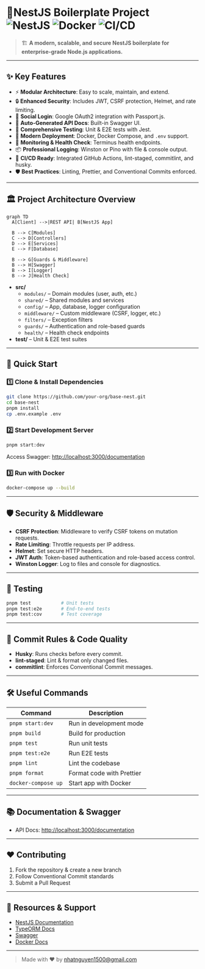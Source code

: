 # 🚀NestJS Boilerplate Project &nbsp; ![NestJS](https://img.shields.io/badge/NestJS-Base%20Template-E0234E?logo=nestjs) ![Docker](https://img.shields.io/badge/Docker-ready-blue?logo=docker) ![CI/CD](https://img.shields.io/badge/CI%2FCD-GitHub%20Actions-blue?logo=github-actions)

> 🏗️ **A modern, scalable, and secure NestJS boilerplate for enterprise-grade Node.js applications.**

---

## ✨ **Key Features**

- ⚡ **Modular Architecture**: Easy to scale, maintain, and extend.
- 🔒 **Enhanced Security**: Includes JWT, CSRF protection, Helmet, and rate limiting.
- 🔑 **Social Login**: Google OAuth2 integration with Passport.js.
- 📝 **Auto-Generated API Docs**: Built-in Swagger UI.
- 🧪 **Comprehensive Testing**: Unit & E2E tests with Jest.
- 🐳 **Modern Deployment**: Docker, Docker Compose, and `.env` support.
- 🚦 **Monitoring & Health Check**: Terminus health endpoints.
- 📦 **Professional Logging**: Winston or Pino with file & console output.
- 🤖 **CI/CD Ready**: Integrated GitHub Actions, lint-staged, commitlint, and husky.
- 🛡️ **Best Practices**: Linting, Prettier, and Conventional Commits enforced.

---

## 🏛️ **Project Architecture Overview**

```mermaid
graph TD
  A[Client] -->|REST API| B[NestJS App]

  B --> C[Modules]
  C --> D[Controllers]
  D --> E[Services]
  E --> F[Database]

  B --> G[Guards & Middleware]
  B --> H[Swagger]
  B --> I[Logger]
  B --> J[Health Check]
```

- **src/**
  - `modules/` – Domain modules (user, auth, etc.)
  - `shared/` – Shared modules and services
  - `config/` – App, database, logger configuration
  - `middleware/` – Custom middleware (CSRF, logger, etc.)
  - `filters/` – Exception filters
  - `guards/` – Authentication and role-based guards
  - `health/` – Health check endpoints
- **test/** – Unit & E2E test suites

---

## 🚀 **Quick Start**

### 1️⃣ Clone & Install Dependencies

```bash
git clone https://github.com/your-org/base-nest.git
cd base-nest
pnpm install
cp .env.example .env
```

### 2️⃣ Start Development Server

```bash
pnpm start:dev
```

Access Swagger: [http://localhost:3000/documentation](http://localhost:3000/documentation)

### 3️⃣ Run with Docker

```bash
docker-compose up --build
```

---

## 🛡️ **Security & Middleware**

- **CSRF Protection**: Middleware to verify CSRF tokens on mutation requests.
- **Rate Limiting**: Throttle requests per IP address.
- **Helmet**: Set secure HTTP headers.
- **JWT Auth**: Token-based authentication and role-based access control.
- **Winston Logger**: Log to files and console for diagnostics.

---

## 🧪 **Testing**

```bash
pnpm test           # Unit tests
pnpm test:e2e       # End-to-end tests
pnpm test:cov       # Test coverage
```

---

## 📝 **Commit Rules & Code Quality**

- **Husky**: Runs checks before every commit.
- **lint-staged**: Lint & format only changed files.
- **commitlint**: Enforces Conventional Commit messages.

---

## 🛠️ **Useful Commands**

| Command             | Description               |
| ------------------- | ------------------------- |
| `pnpm start:dev`    | Run in development mode   |
| `pnpm build`        | Build for production      |
| `pnpm test`         | Run unit tests            |
| `pnpm test:e2e`     | Run E2E tests             |
| `pnpm lint`         | Lint the codebase         |
| `pnpm format`       | Format code with Prettier |
| `docker-compose up` | Start app with Docker     |

---

## 📚 **Documentation & Swagger**

- API Docs: [http://localhost:3000/documentation](http://localhost:3000/documentation)

---

## ❤️ **Contributing**

1. Fork the repository & create a new branch
2. Follow Conventional Commit standards
3. Submit a Pull Request

---

## 📣 **Resources & Support**

- [NestJS Documentation](https://docs.nestjs.com/)
- [TypeORM Docs](https://typeorm.io/)
- [Swagger](https://swagger.io/)
- [Docker Docs](https://docs.docker.com/)

---

> Made with ❤️ by nhatnguyen1500@gmail.com
